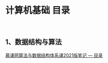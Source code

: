 # 计算机基础 目录

<br>

## 1、数据结构与算法

[慕课网算法与数据结构体系课2021版笔记 — 目录](https://yyscyber.github.io/computer-basic/data-structures-and-algorithms/imooc/dsna-system-2021/index)